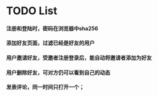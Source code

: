 # TODO List

#### 注册和登陆时，密码在浏览器中sha256
#### 添加好友页面，过滤已经是好友的用户
#### 用户邀请好友，受邀者注册登录后，能自动将邀请者添加为好友
#### 用户删除好友，可对方仍可以看到自己的动态
#### 发表评论，同一时间只打开一个；